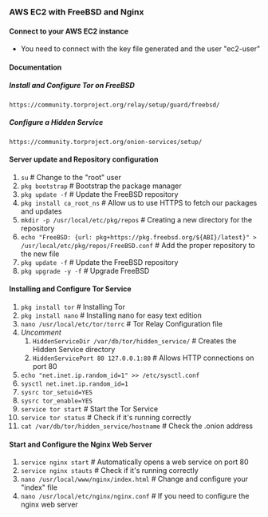 ### AWS EC2 with FreeBSD and Nginx

#### Connect to your AWS EC2 instance

- You need to connect with the key file generated and the user "ec2-user"

#### Documentation

##### Install and Configure Tor on FreeBSD
	https://community.torproject.org/relay/setup/guard/freebsd/
##### Configure a Hidden Service
	https://community.torproject.org/onion-services/setup/

#### Server update and Repository configuration

1. `su` # Change to the "root" user
2. `pkg bootstrap` # Bootstrap the package manager
3. `pkg update -f` # Update the FreeBSD repository
4. `pkg install ca_root_ns` # Allow us to use HTTPS to fetch our packages and updates
5. `mkdir -p /usr/local/etc/pkg/repos` # Creating a new directory for the repository
6. `echo "FreeBSD: {url: pkg+https://pkg.freebsd.org/${ABI}/latest}" > /usr/local/etc/pkg/repos/FreeBSD.conf` # Add the proper repository to the new file
7. `pkg update -f` # Update the FreeBSD repository
8. `pkg upgrade -y -f`  # Upgrade FreeBSD

#### Installing and Configure Tor Service

1. `pkg install tor` # Installing Tor
2. `pkg install nano`  # Installing nano for easy text edition
3. `nano /usr/local/etc/tor/torrc` # Tor Relay Configuration file
4. *Uncomment*
	1. `HiddenServiceDir /var/db/tor/hidden_service/` # Creates the Hidden Service directory
	2. `HiddenServicePort 80 127.0.0.1:80` # Allows HTTP connections on port 80
5. `echo "net.inet.ip.random_id=1" >> /etc/sysctl.conf`
6. `sysctl net.inet.ip.random_id=1`
7. `sysrc tor_setuid=YES` 
8. `sysrc tor_enable=YES`
9. `service tor start` # Start the Tor Service
10. `service tor status` # Check if it's running correctly
11. `cat /var/db/tor/hidden_service/hostname` # Check the .onion address

#### Start and Configure the Nginx Web Server

1. `service nginx start` # Automatically opens a web service on port 80
2. `service nginx stauts` # Check if it's running correctly
3. `nano /usr/local/www/nginx/index.html` # Change and configure your "index" file
4. `nano /usr/local/etc/nginx/nginx.conf` # If you need to configure the nginx web server
